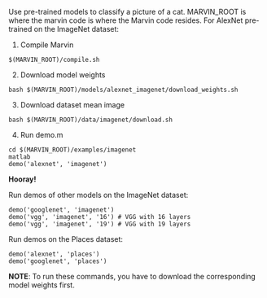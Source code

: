 Use pre-trained models to classify a picture of a cat. MARVIN_ROOT is where the marvin code is where the Marvin code resides. For AlexNet pre-trained on the ImageNet dataset:

1. Compile Marvin

  ```
  $(MARVIN_ROOT)/compile.sh
  ```
2. Download model weights

  ```
  bash $(MARVIN_ROOT)/models/alexnet_imagenet/download_weights.sh
  ```
3. Download dataset mean image

  ```
  bash $(MARVIN_ROOT)/data/imagenet/download.sh
  ```
4. Run demo.m

  ```
  cd $(MARVIN_ROOT)/examples/imagenet
  matlab
  demo('alexnet', 'imagenet')
  ```

**Hooray!**

Run demos of other models on the ImageNet dataset:
```
demo('googlenet', 'imagenet')
demo('vgg', 'imagenet', '16') # VGG with 16 layers
demo('vgg', 'imagenet', '19') # VGG with 19 layers
```

Run demos on the Places dataset:
```
demo('alexnet', 'places')
demo('googlenet', 'places')
```

**NOTE**: To run these commands, you have to download the corresponding model weights first.
